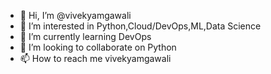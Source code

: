 - 👋 Hi, I’m @vivekyamgawali
- 👀 I’m interested in Python,Cloud/DevOps,ML,Data Science
- 🌱 I’m currently learning DevOps
- 💞️ I’m looking to collaborate on Python
- 📫 How to reach me vivekyamgawali

<!---
vivekyamgawali/vivekyamgawali is a ✨ special ✨ repository because its `README.md` (this file) appears on your GitHub profile.
You can click the Preview link to take a look at your changes.
--->
